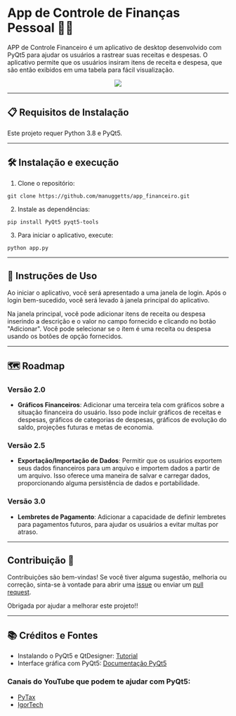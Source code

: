 # App de Controle de Finanças Pessoal 🤖💼

APP de Controle Financeiro é um aplicativo de desktop desenvolvido com PyQt5 para ajudar os usuários a rastrear suas receitas e despesas.
O aplicativo permite que os usuários insiram itens de receita e despesa, que são então exibidos em uma tabela para fácil visualização.

<div align=center>
<img src="https://github.com/manuggetts/app_financeiro/assets/141872152/c3ceb264-aad6-47c7-8f68-a9c2dd33aabf">
</div>

---
## 📋 Requisitos de Instalação

Este projeto requer Python 3.8 e PyQt5.

---
## 🛠️ Instalação e execução

1. Clone o repositório:
```
git clone https://github.com/manuggetts/app_financeiro.git
```
2. Instale as dependências:
```
pip install PyQt5 pyqt5-tools
```
3. Para iniciar o aplicativo, execute:
```
python app.py
```

---
## 🚀 Instruções de Uso

Ao iniciar o aplicativo, você será apresentado a uma janela de login. Após o login bem-sucedido, você será levado à janela principal do aplicativo.

Na janela principal, você pode adicionar itens de receita ou despesa inserindo a descrição e o valor no campo fornecido e clicando no botão "Adicionar". Você pode selecionar se o item é uma receita ou despesa usando os botões de opção fornecidos.

---
## 🗺️ Roadmap

### Versão 2.0

- **Gráficos Financeiros**: Adicionar uma terceira tela com gráficos sobre a situação financeira do usuário. Isso pode incluir gráficos de receitas e despesas, gráficos de categorias de despesas, gráficos de evolução do saldo, projeções futuras e metas de economia.

### Versão 2.5

- **Exportação/Importação de Dados**: Permitir que os usuários exportem seus dados financeiros para um arquivo e importem dados a partir de um arquivo. Isso oferece uma maneira de salvar e carregar dados, proporcionando alguma persistência de dados e portabilidade.

### Versão 3.0

- **Lembretes de Pagamento**: Adicionar a capacidade de definir lembretes para pagamentos futuros, para ajudar os usuários a evitar multas por atraso.

---
## Contribuição 🤝

Contribuições são bem-vindas! Se você tiver alguma sugestão, melhoria ou correção, sinta-se à vontade para abrir uma [issue](https://github.com/manuggetts/app_financeiro/issues) ou enviar um [pull request](https://github.com/manuggetts/app_financeiro/pulls).

Obrigada por ajudar a melhorar este projeto!!

---
## 📚 Créditos e Fontes

- Instalando o PyQt5 e QtDesigner: [Tutorial](https://youtu.be/iZurfWDql6A?si=pV06DhupUvGwAlCM)
- Interface gráfica com PyQt5: [Documentação PyQt5](https://www.riverbankcomputing.com/static/Docs/PyQt5/)

### Canais do YouTube que podem te ajudar com PyQt5:
- [PyTax](https://www.youtube.com/@PyTax)
- [IgorTech](https://www.youtube.com/@igoortech)
